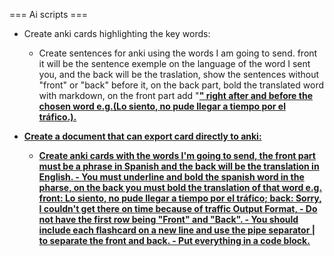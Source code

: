 === Ai scripts ===

- Create anki cards highlighting the key words:
    - Create sentences for anki using the words I am going to send. front it will be the sentence exemple on the language of the word I sent you, and the back will be the traslation, show the sentences without "front" or "back" before it, on the back part, bold the translated word with markdown, on the front part add "<b><u>" right after and before the chosen word e.g.(<u><b>Lo siento</b></u>, no pude llegar a tiempo por el tráfico.).

- Create a document that can export card directly to anki:
    - Create anki cards with the words I'm going to send, the front part must be a phrase in Spanish and the back will be the translation in English. - You must underline and bold the spanish word in the pharse, on the back you must bold the translation of that word e.g. front: <u><b>Lo siento</b></u>, no pude llegar a tiempo por el tráfico; back: <b>Sorry</b>, I couldn't get there on time because of traffic Output Format, - Do not have the first row being "Front" and "Back". - You should include each flashcard on a new line and use the pipe separator | to separate the front and back. - Put everything in a code block.
